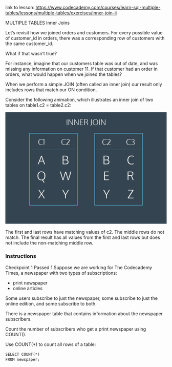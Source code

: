 link to lesson:
https://www.codecademy.com/courses/learn-sql-multiple-tables/lessons/multiple-tables/exercises/inner-join-ii


MULTIPLE TABLES
Inner Joins

Let’s revisit how we joined orders and customers. For every possible value of customer_id in orders, there was a corresponding row of customers with the same customer_id.

What if that wasn’t true?

For instance, imagine that our customers table was out of date, and was missing any information on customer 11. If that customer had an order in orders, what would happen when we joined the tables?

When we perform a simple JOIN (often called an inner join) our result only includes rows that match our ON condition.

Consider the following animation, which illustrates an inner join of two tables on table1.c2 = table2.c2:

![](./inner-join.webp)


The first and last rows have matching values of c2. The middle rows do not match. The final result has all values from the first and last rows but does not include the non-matching middle row.


### Instructions
Checkpoint 1 Passed
1.Suppose we are working for The Codecademy Times, a newspaper with two types of subscriptions:

- print newspaper
- online articles

Some users subscribe to just the newspaper, some subscribe to just the online edition, and some subscribe to both.

There is a newspaper table that contains information about the newspaper subscribers.

Count the number of subscribers who get a print newspaper using COUNT().

Use COUNT(*) to count all rows of a table:

```sqlite
SELECT COUNT(*)
FROM newspaper;
```
